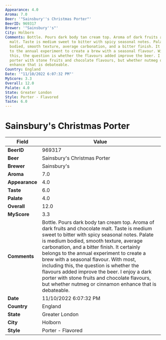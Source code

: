 ```yaml
---
Appearance: 4.0
Aroma: 7.0
Beer: '"Sainsbury''s Christmas Porter"'
BeerID: 969317
Brewer: '"Sainsbury''s"'
City: Holborn
Comments: Bottle. Pours dark body tan cream top. Aroma of dark fruits and chocolate
  malt. Taste is medium sweet to bitter with spicy seasonal notes. Palate is medium
  bodied, smooth texture, average carbonation, and a bitter finish. It certainly belongs
  to the annual experiment to create a brew with a seasonal flavour. With most, including
  this, the question is whether the flavours added improve the beer. I enjoy a dark
  porter with stone fruits and chocolate flavours, but whether nutmeg or cinnamon
  enhance that is debateable.
Country: England
Date: '"11/10/2022 6:07:32 PM"'
MyScore: 3.3
Overall: 12.0
Palate: 4.0
State: Greater London
Style: Porter - Flavored
Taste: 6.0
---
```


# Sainsbury's Christmas Porter

| Field         | Value |
|---------------|-------|
| **BeerID** | 969317 |
| **Beer** | Sainsbury's Christmas Porter |
| **Brewer** | Sainsbury's |
| **Aroma** | 7.0 |
| **Appearance** | 4.0 |
| **Taste** | 6.0 |
| **Palate** | 4.0 |
| **Overall** | 12.0 |
| **MyScore** | 3.3 |
| **Comments** | Bottle. Pours dark body tan cream top. Aroma of dark fruits and chocolate malt. Taste is medium sweet to bitter with spicy seasonal notes. Palate is medium bodied, smooth texture, average carbonation, and a bitter finish. It certainly belongs to the annual experiment to create a brew with a seasonal flavour. With most, including this, the question is whether the flavours added improve the beer. I enjoy a dark porter with stone fruits and chocolate flavours, but whether nutmeg or cinnamon enhance that is debateable. |
| **Date** | 11/10/2022 6:07:32 PM |
| **Country** | England |
| **State** | Greater London |
| **City** | Holborn |
| **Style** | Porter - Flavored |
